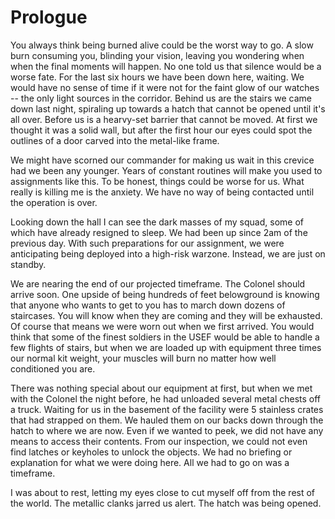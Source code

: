 # Prologue

  You always think being burned alive could be the worst way to go. A slow burn consuming you, blinding your vision, leaving you wondering when when the final moments will happen. No one told us that silence would be a worse fate. For the last six hours we have been down here, waiting. We would have no sense of time if it were not for the faint glow of our watches -- the only light sources in the corridor. Behind us are the stairs we came down last night, spiraling up towards a hatch that cannot be opened until it's all over. Before us is a hearvy-set barrier that cannot be moved. At first we thought it was a solid wall, but after the first hour our eyes could spot the outlines of a door carved into the metal-like frame.
  
  We might have scorned our commander for making us wait in this crevice had we been any younger. Years of constant routines will make you used to assignments like this. To be honest, things could be worse for us. What really is killing me is the anxiety. We have no way of being contacted until the operation is over. 
  
  Looking down the hall I can see the dark masses of my squad, some of which have already resigned to sleep. We had been up since 2am of the previous day. With such preparations for our assignment, we were anticipating being deployed into a high-risk warzone. Instead, we are just on standby. 
  
  We are nearing the end of our projected timeframe. The Colonel should arrive soon. One upside of being hundreds of feet belowground is knowing that anyone who wants to get to you has to march down dozens of staircases. You will know when they are coming and they will be exhausted. Of course that means we were worn out when we first arrived. You would think that some of the finest soldiers in the USEF would be able to handle a few flights of stairs, but when we are loaded up with equipment three times our normal kit weight, your muscles will burn no matter how well conditioned you are.
  
  There was nothing special about our equipment at first, but when we met with the Colonel the night before, he had unloaded several metal chests off a truck. Waiting for us in the basement of the facility were 5 stainless crates that had strapped on them. We hauled them on our backs down through the hatch to where we are now. Even if we wanted to peek, we did not have any means to access their contents. From our inspection, we could not even find latches or keyholes to unlock the objects. We had no briefing or explanation for what we were doing here. All we had to go on was a timeframe. 
  
  I was about to rest, letting my eyes close to cut myself off from the rest of the world. The metallic clanks jarred us alert. The hatch was being opened. 
